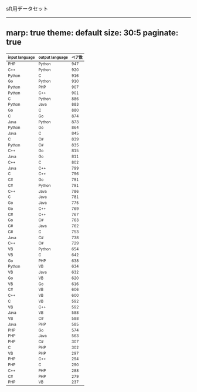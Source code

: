 sft用データセット

---
marp: true
theme: default
size: 30:5
paginate: true
---

<style>
table { font-size: 10px; }
</style>


| input language | output language | ペア数 |
|----------|----------|---------|
| PHP | Python | 947 |
| C++ | Python | 920 |
| Python | C | 916 |
| Go | Python | 910 |
| Python | PHP | 907 |
| Python | C++ | 901 |
| C | Python | 886 |
| Python | Java | 883 |
| Go | C | 880 |
| C | Go | 874 |
| Java | Python | 873 |
| Python | Go | 864 |
| Java | C | 845 |
| C | C# | 839 |
| Python | C# | 835 |
| C++ | Go | 815 |
| Java | Go | 811 |
| C++ | C | 802 |
| Java | C++ | 799 |
| C | C++ | 796 |
| C# | Go | 791 |
| C# | Python | 791 |
| C++ | Java | 786 |
| C | Java | 781 |
| Go | Java | 775 |
| Go | C++ | 769 |
| C# | C++ | 767 |
| Go | C# | 763 |
| C# | Java | 762 |
| C# | C | 753 |
| Java | C# | 738 |
| C++ | C# | 729 |
| VB | Python | 654 |
| VB | C | 642 |
| Go | PHP | 638 |
| Python | VB | 634 |
| VB | Java | 632 |
| Go | VB | 620 |
| VB | Go | 616 |
| C# | VB | 606 |
| C++ | VB | 600 |
| C | VB | 592 |
| VB | C++ | 592 |
| Java | VB | 588 |
| VB | C# | 588 |
| Java | PHP | 585 |
| PHP | Go | 574 |
| PHP | Java | 563 |
| PHP | C# | 307 |
| C | PHP | 302 |
| VB | PHP | 297 |
| PHP | C++ | 294 |
| PHP | C | 290 |
| C++ | PHP | 288 |
| C# | PHP | 279 |
| PHP | VB | 237 |
